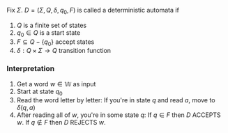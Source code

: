 Fix $\Sigma$. $D=(\Sigma,Q,\delta,q_{0},F)$ is called a deterministic automata if 
1. $Q$ is a finite set of states
2. $q_{0}\in Q$ is a start state
3. $F\subseteq Q-\{ q_{0} \}$ accept states
4. $\delta:Q\times \Sigma\to Q$ transition function

### Interpretation
1. Get a word $w\in \mathbb{W}$ as input
2. Start at state $q_{0}$
3. Read the word letter by letter: 
   If you're in state $q$ and read $a$, move to $\delta(q,a)$
4. After reading all of $w$, you're in some state $q$:
   If $q\in F$ then $D$ ACCEPTS $w$.
   If $q\not\in F$ then $D$ REJECTS $w$.
